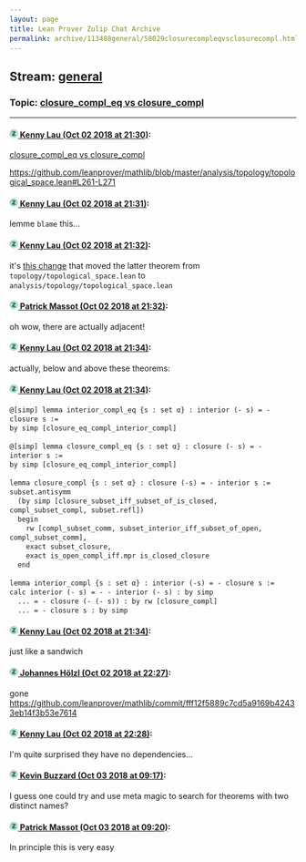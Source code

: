 ```yaml
---
layout: page
title: Lean Prover Zulip Chat Archive 
permalink: archive/113488general/58029closurecompleqvsclosurecompl.html
---
```


## Stream: [general](index.html)
### Topic: [closure_compl_eq vs closure_compl](58029closurecompleqvsclosurecompl.html)

---

#### [![Click to go to Zulip](../../assets/img/zulip2.png) Kenny Lau (Oct 02 2018 at 21:30)](https://leanprover.zulipchat.com/#narrow/stream/113488-general/topic/closure_compl_eq%20vs%20closure_compl/near/135058320):
[closure_compl_eq vs closure_compl](/user_uploads/3121/799w6_d5y5HxDNH8PGRRdgyJ/2018-10-02-6.png)

https://github.com/leanprover/mathlib/blob/master/analysis/topology/topological_space.lean#L261-L271

#### [![Click to go to Zulip](../../assets/img/zulip2.png) Kenny Lau (Oct 02 2018 at 21:31)](https://leanprover.zulipchat.com/#narrow/stream/113488-general/topic/closure_compl_eq%20vs%20closure_compl/near/135058346):
lemme `blame` this...

#### [![Click to go to Zulip](../../assets/img/zulip2.png) Kenny Lau (Oct 02 2018 at 21:32)](https://leanprover.zulipchat.com/#narrow/stream/113488-general/topic/closure_compl_eq%20vs%20closure_compl/near/135058452):
it's [this change](https://github.com/leanprover/mathlib/commit/afefdcbb46f85e471ca258373d33e92a9d2dd61c#diff-6e52fa1a2004f6ddfddb7023e1ec2709R243) that moved the latter theorem from `topology/topological_space.lean` to `analysis/topology/topological_space.lean`

#### [![Click to go to Zulip](../../assets/img/zulip2.png) Patrick Massot (Oct 02 2018 at 21:32)](https://leanprover.zulipchat.com/#narrow/stream/113488-general/topic/closure_compl_eq%20vs%20closure_compl/near/135058454):
oh wow, there are actually adjacent!

#### [![Click to go to Zulip](../../assets/img/zulip2.png) Kenny Lau (Oct 02 2018 at 21:34)](https://leanprover.zulipchat.com/#narrow/stream/113488-general/topic/closure_compl_eq%20vs%20closure_compl/near/135058529):
actually, below and above these theorems:

#### [![Click to go to Zulip](../../assets/img/zulip2.png) Kenny Lau (Oct 02 2018 at 21:34)](https://leanprover.zulipchat.com/#narrow/stream/113488-general/topic/closure_compl_eq%20vs%20closure_compl/near/135058578):
```lean
@[simp] lemma interior_compl_eq {s : set α} : interior (- s) = - closure s :=
by simp [closure_eq_compl_interior_compl]

@[simp] lemma closure_compl_eq {s : set α} : closure (- s) = - interior s :=
by simp [closure_eq_compl_interior_compl]

lemma closure_compl {s : set α} : closure (-s) = - interior s :=
subset.antisymm
  (by simp [closure_subset_iff_subset_of_is_closed, compl_subset_compl, subset.refl])
  begin
    rw [compl_subset_comm, subset_interior_iff_subset_of_open, compl_subset_comm],
    exact subset_closure,
    exact is_open_compl_iff.mpr is_closed_closure
  end

lemma interior_compl {s : set α} : interior (-s) = - closure s :=
calc interior (- s) = - - interior (- s) : by simp
  ... = - closure (- (- s)) : by rw [closure_compl]
  ... = - closure s : by simp
```

#### [![Click to go to Zulip](../../assets/img/zulip2.png) Kenny Lau (Oct 02 2018 at 21:34)](https://leanprover.zulipchat.com/#narrow/stream/113488-general/topic/closure_compl_eq%20vs%20closure_compl/near/135058582):
just like a sandwich

#### [![Click to go to Zulip](../../assets/img/zulip2.png) Johannes Hölzl (Oct 02 2018 at 22:27)](https://leanprover.zulipchat.com/#narrow/stream/113488-general/topic/closure_compl_eq%20vs%20closure_compl/near/135061762):
gone https://github.com/leanprover/mathlib/commit/fff12f5889c7cd5a9169b42433eb14f3b53e7614

#### [![Click to go to Zulip](../../assets/img/zulip2.png) Kenny Lau (Oct 02 2018 at 22:28)](https://leanprover.zulipchat.com/#narrow/stream/113488-general/topic/closure_compl_eq%20vs%20closure_compl/near/135061814):
I'm quite surprised they have no dependencies...

#### [![Click to go to Zulip](../../assets/img/zulip2.png) Kevin Buzzard (Oct 03 2018 at 09:17)](https://leanprover.zulipchat.com/#narrow/stream/113488-general/topic/closure_compl_eq%20vs%20closure_compl/near/135085888):
I guess one could try and use meta magic to search for theorems with two distinct names?

#### [![Click to go to Zulip](../../assets/img/zulip2.png) Patrick Massot (Oct 03 2018 at 09:20)](https://leanprover.zulipchat.com/#narrow/stream/113488-general/topic/closure_compl_eq%20vs%20closure_compl/near/135086020):
In principle this is very easy

